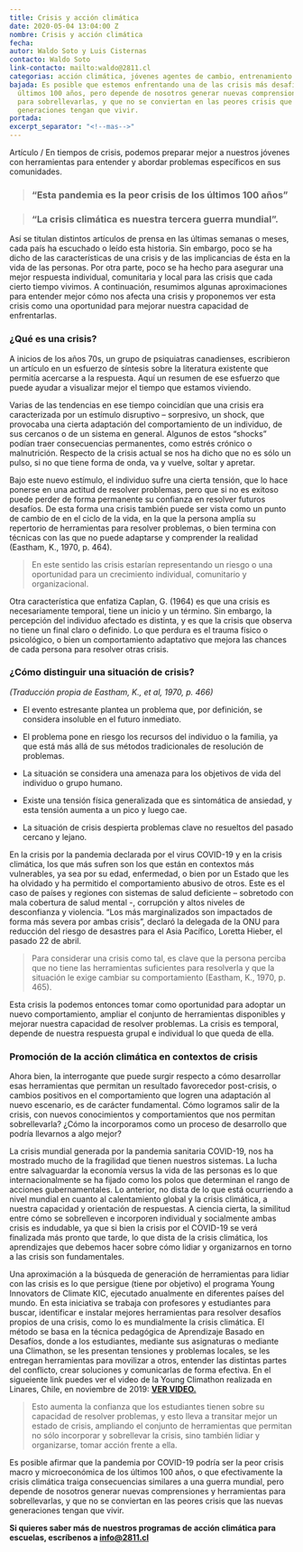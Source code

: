 ```yaml
---
title: Crisis y acción climática
date: 2020-05-04 13:04:00 Z
nombre: Crisis y acción climática
fecha: 
autor: Waldo Soto y Luis Cisternas
contacto: Waldo Soto
link-contacto: mailto:waldo@2811.cl
categorias: acción climática, jóvenes agentes de cambio, entrenamiento de profesores
bajada: Es posible que estemos enfrentando una de las crisis más desafiantes de los
  últimos 100 años, pero depende de nosotros generar nuevas comprensiones y herramientas
  para sobrellevarlas, y que no se conviertan en las peores crisis que las nuevas
  generaciones tengan que vivir.
portada: 
excerpt_separator: "<!--mas-->"
---
```


Artículo / En tiempos de crisis, podemos preparar mejor a nuestros jóvenes con herramientas para entender y abordar problemas específicos en sus comunidades. 

 <!--mas-->

> ### “Esta pandemia es la peor crisis de los últimos 100 años”

> ### “La crisis climática es nuestra tercera guerra mundial”.

Así se titulan distintos artículos de prensa en las últimas semanas o meses, cada país ha escuchado o leído esta historia. Sin embargo, poco se ha dicho de las características de una crisis y de las implicancias de ésta en la vida de las personas. Por otra parte, poco se ha hecho para asegurar una mejor respuesta individual, comunitaria y local para las crisis que cada cierto tiempo vivimos. A continuación, resumimos algunas aproximaciones para entender mejor cómo nos afecta una crisis y proponemos ver esta crisis como una oportunidad para mejorar nuestra capacidad de enfrentarlas.

### ¿Qué es una crisis?

A inicios de los años 70s, un grupo de psiquiatras canadienses, escribieron un artículo en un esfuerzo de síntesis sobre la literatura existente que permitía acercarse a la respuesta. Aquí un resumen de ese esfuerzo que puede ayudar a visualizar mejor el tiempo que estamos viviendo.

Varias de las tendencias en ese tiempo coincidían que una crisis era caracterizada por un estímulo disruptivo – sorpresivo, un shock, que provocaba una cierta adaptación del comportamiento de un individuo, de sus cercanos o de un sistema en general. Algunos de estos “shocks” podían traer consecuencias permanentes, como estrés crónico o malnutrición. Respecto de la crisis actual se nos ha dicho que no es sólo un pulso, si no que tiene forma de onda, va y vuelve, soltar y apretar.

Bajo este nuevo estímulo, el individuo sufre una cierta tensión, que lo hace ponerse en una actitud de resolver problemas, pero que si no es exitoso puede perder de forma permanente su confianza en resolver futuros desafíos. De esta forma una crisis también puede ser vista como un punto de cambio de en el ciclo de la vida, en la que la persona amplía su repertorio de herramientas para resolver problemas, o bien termina con técnicas con las que no puede adaptarse y comprender la realidad (Eastham, K., 1970, p. 464).

> En este sentido las crisis estarían representando un riesgo o una oportunidad para un crecimiento individual, comunitario y organizacional.

Otra característica que enfatiza Caplan, G. (1964) es que una crisis es necesariamente temporal, tiene un inicio y un término. Sin embargo, la percepción del individuo afectado es distinta, y es que la crisis que observa no tiene un final claro o definido. Lo que perdura es el trauma físico o psicológico, o bien un comportamiento adaptativo que mejora las chances de cada persona para resolver otras crisis.

### ¿Cómo distinguir una situación de crisis?

*(Traducción propia de Eastham, K., et al, 1970, p. 466)*

* El evento estresante plantea un problema que, por definición, se considera insoluble en el futuro inmediato.

* El problema pone en riesgo los recursos del individuo o la familia, ya que está más allá de sus métodos tradicionales de resolución de problemas.

* La situación se considera una amenaza para los objetivos de vida del individuo o grupo humano.

* Existe una tensión física generalizada que es sintomática de ansiedad, y esta tensión aumenta a un pico y luego cae.

* La situación de crisis despierta problemas clave no resueltos del pasado cercano y lejano.

En la crisis por la pandemia declarada por el virus COVID-19 y en la crisis climática, los que más sufren son los que están en contextos más vulnerables, ya sea por su edad, enfermedad, o bien por un Estado que les ha olvidado y ha permitido el comportamiento abusivo de otros. Este es el caso de países y regiones con sistemas de salud deficiente – sobretodo con mala cobertura de salud mental -, corrupción y altos niveles de desconfianza y violencia. “Los más marginalizados son impactados de forma más severa por ambas crisis”, declaró la delegada de la ONU para reducción del riesgo de desastres para el Asia Pacífico, Loretta Hieber, el pasado 22 de abril.

> Para considerar una crisis como tal, es clave que la persona perciba que no tiene las herramientas suficientes para resolverla y que la situación le exige cambiar su comportamiento
> \(Eastham, K., 1970, p. 465).

Esta crisis la podemos entonces tomar como oportunidad para adoptar un nuevo comportamiento, ampliar el conjunto de herramientas disponibles y mejorar nuestra capacidad de resolver problemas. La crisis es temporal, depende de nuestra respuesta grupal e individual lo que queda de ella.

### Promoción de la acción climática en contextos de crisis

Ahora bien, la interrogante que puede surgir respecto a cómo desarrollar esas herramientas que permitan un resultado favorecedor post-crisis, o cambios positivos en el comportamiento que logren una adaptación al nuevo escenario, es de carácter fundamental. Cómo logramos salir de la crisis, con nuevos conocimientos y comportamientos que nos permitan sobrellevarla? ¿Cómo la incorporamos como un proceso de desarrollo que podría llevarnos a algo mejor?

La crisis mundial generada por la pandemia sanitaria COVID-19, nos ha mostrado mucho de la fragilidad que tienen nuestros sistemas. La lucha entre salvaguardar la economía versus la vida de las personas es lo que internacionalmente se ha fijado como los polos que determinan el rango de acciones gubernamentales. Lo anterior, no dista de lo que está ocurriendo a nivel mundial en cuanto al calentamiento global y la crisis climática, a nuestra capacidad y orientación de respuestas. A ciencia cierta, la similitud entre cómo se sobrelleven e incorporen individual y socialmente ambas crisis es indudable, ya que si bien la crisis por el COVID-19 se verá finalizada más pronto que tarde, lo que dista de la crisis climática, los aprendizajes que debemos hacer sobre cómo lidiar y organizarnos en torno a las crisis son fundamentales.

Una aproximación a la búsqueda de generación de herramientas para lidiar con las crisis es lo que persigue (tiene por objetivo) el programa Young Innovators de Climate KIC, ejecutado anualmente en diferentes países del mundo. En esta iniciativa se trabaja con profesores y estudiantes para buscar, identificar e instalar mejores herramientas para resolver desafíos propios de una crisis, como lo es mundialmente la crisis climática. El método se basa en la técnica pedagógica de Aprendizaje Basado en Desafíos, donde a los estudiantes, mediante sus asignaturas o mediante una Climathon, se les presentan tensiones y problemas locales, se les entregan herramientas para movilizar a otros, entender las distintas partes del conflicto, crear soluciones y comunicarlas de forma efectiva. En el sigueiente link puedes ver el video de la Young Climathon realizada en Linares, Chile, en noviembre de 2019: **[VER VIDEO.](https://www.youtube.com/watch?v=L9h5ZFk3xBY)**

> Esto aumenta la confianza que los estudiantes tienen sobre su capacidad de resolver problemas, y esto lleva a transitar mejor un estado de crisis, ampliando el conjunto de herramientas que permitan no sólo incorporar y sobrellevar la crisis, sino también lidiar y organizarse, tomar acción frente a ella.

Es posible afirmar que la pandemia por COVID-19 podría ser la peor crisis macro y microeconómica de los últimos 100 años, o que efectivamente la crisis climática traiga consecuencias similares a una guerra mundial, pero depende de nosotros generar nuevas comprensiones y herramientas para sobrellevarlas, y que no se conviertan en las peores crisis que las nuevas generaciones tengan que vivir.

**Si quieres saber más de nuestros programas de acción climática para escuelas, escríbenos a info@2811.cl**